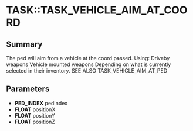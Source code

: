 # TASK::TASK_VEHICLE_AIM_AT_COORD

## Summary
The ped will aim from a vehicle at the coord passed.
Using:
Driveby weapons
Vehicle mounted weapons
Depending on what is currently selected in their inventory.
SEE ALSO TASK_VEHICLE_AIM_AT_PED

## Parameters
* **PED_INDEX** pedIndex
* **FLOAT** positionX
* **FLOAT** positionY
* **FLOAT** positionZ
